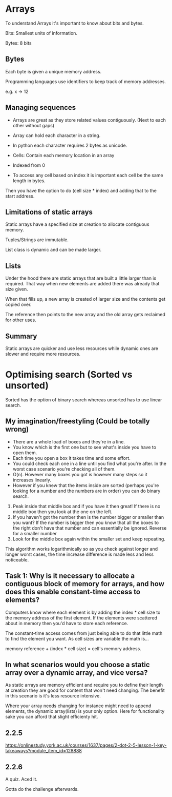 # Arrays

To understand Arrays it's important to know about bits and bytes.

Bits: Smallest units of information.

Bytes: 8 bits

## Bytes

Each byte is given a unique memory address.

Programming languages use identifiers to keep track of memory addresses.

e.g. x -> 12

## Managing sequences

- Arrays are great as they store related values contiguously. (Next to each other without gaps)

- Array can hold each character in a string.

- In python each character requires 2 bytes as unicode.

- Cells: Contain each memory location in an array

- Indexed from 0

- To access any cell based on index it is important each cell be the same length in bytes.

Then you have the option to do (cell size * index) and adding that to the start address.

## Limitations of static arrays

Static arrays have a specified size at creation to allocate contiguous memory.

Tuples/Strings are immutable.

List class is dynamic and can be made larger.

## Lists

Under the hood there are static arrays that are built a little larger than is required. That way when new elements are added there was already that size given.

When that fills up, a new array is created of larger size and the contents get copied over.

The reference then points to the new array and the old array gets reclaimed for other uses.

## Summary

Static arrays are quicker and use less resources while dynamic ones are slower and require more resources.

# Optimising search (Sorted vs unsorted)

Sorted has the option of binary search whereas unsorted has to use linear search.

## My imagination/freestyling (Could be totally wrong)

- There are a whole load of boxes and they're in a line.
- You know which is the first one but to see what's inside you have to open them.
- Each time you open a box it takes time and some effort.
- You could check each one in a line until you find what you're after. In the worst case scenario you're checking all of them.
- O(n). However many boxes you got is however many steps so it increases linearly.
- However if you knew that the items inside are sorted (perhaps you're looking for a number and the numbers are in order) you can do binary search.

1. Peak inside that middle box and if you have it then great! If there is no middle box then you look at the one on the left.
2. If you haven't got the number then is the number bigger or smaller than you want? If the number is bigger then you know that all the boxes to the right don't have that number and can essentially be ignored. Reverse for a smaller number
3. Look for the middle box again within the smaller set and keep repeating.

This algorithm works logarithmically so as you check against longer and longer worst cases, the time increase difference is made less and less noticeable. 

## Task 1: Why is it necessary to allocate a contiguous block of memory for arrays, and how does this enable constant-time access to elements?

Computers know where each element is by adding the index * cell size to the memory address of the first element. If the elements were scattered about in memory then you'd have to store each reference.

The constant-time access comes from just being able to do that little math to find the element you want. As cell sizes are variable the math is...

memory reference + (index * cell size) = cell's memory address.

## In what scenarios would you choose a static array over a dynamic array, and vice versa?

As static arrays are memory efficient and require you to define their length at creation they are good for content that won't need changing. The benefit in this scenario is it's less resource intensive.

Where your array needs changing for instance might need to append elements, the dynamic array(lists) is your only option. Here for functionality sake you can afford that slight efficienty hit.

## 2.2.5

https://onlinestudy.york.ac.uk/courses/1637/pages/2-dot-2-5-lesson-1-key-takeaways?module_item_id=128888

## 2.2.6

A quiz. Aced it.

Gotta do the challenge afterwards.